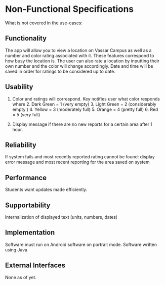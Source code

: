 # Non-Functional Specifications
What is not covered in the use-cases:
## Functionality 
The app will allow you to view a location on Vassar Campus as well as a number and color rating associated with it. 
These features correspond to how busy the location is. The user can also rate a location by inputting their own number and the color will change accordingly. Date and time will be saved in order for ratings to be considered up to date.


## Usability 
1. Color and ratings will correspond. Key notifies user what color responds where
   2. Dark Green = 1 (very empty)
   3. Light Green = 2 (considerably empty )
   4. Yellow = 3 (moderately full)
   5. Orange = 4 (pretty full)
   6. Red = 5 (very full)
   
2. Display message if there are no new reports for a certain area after 1 hour.  


## Reliability 
If system fails and most recently reported rating cannot be found: display error message and most recent reporting for the area saved on system

## Performance

Students want updates made efficiently. 

## Supportability 
Internalization of displayed text (units, numbers, dates)

## Implementation
Software must run on Android software on portrait mode.
Software written using Java.

## External Interfaces 
None as of yet. 